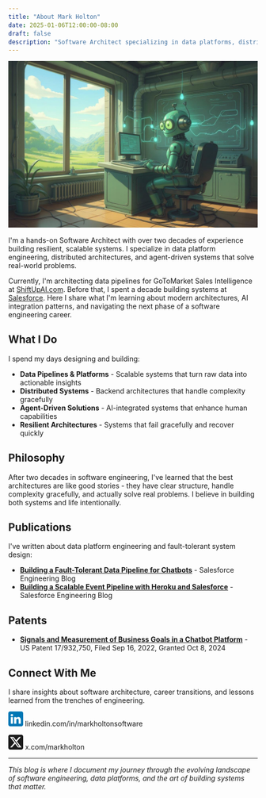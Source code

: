 ```yaml
---
title: "About Mark Holton"
date: 2025-01-06T12:00:00-08:00
draft: false
description: "Software Architect specializing in data platforms, distributed systems, and agent-driven solutions"
---
```


![Software architect Mark Holton working on distributed systems and data pipeline architecture](/images/data_engineer.jpg)

I'm a hands-on Software Architect with over two decades of experience building resilient, scalable systems. I specialize in data platform engineering, distributed architectures, and agent-driven systems that solve real-world problems.

Currently, I'm architecting data pipelines for GoToMarket Sales Intelligence at [ShiftUpAI.com](https://shiftupai.com). Before that, I spent a decade building systems at [Salesforce](salesforce.com). Here I share what I'm learning about modern architectures, AI integration patterns, and navigating the next phase of a software engineering career.

## What I Do

I spend my days designing and building:
- **Data Pipelines & Platforms** - Scalable systems that turn raw data into actionable insights
- **Distributed Systems** - Backend architectures that handle complexity gracefully
- **Agent-Driven Solutions** - AI-integrated systems that enhance human capabilities
- **Resilient Architectures** - Systems that fail gracefully and recover quickly

## Philosophy

After two decades in software engineering, I've learned that the best architectures are like good stories - they have clear structure, handle complexity gracefully, and actually solve real problems. I believe in building both systems and life intentionally.

## Publications

I've written about data platform engineering and fault-tolerant system design:

- **[Building a Fault-Tolerant Data Pipeline for Chatbots](https://engineering.salesforce.com/building-a-fault-tolerant-data-pipeline-for-chatbots-47d74bc31f5b/)** - Salesforce Engineering Blog
- **[Building a Scalable Event Pipeline with Heroku and Salesforce](https://engineering.salesforce.com/building-a-scalable-event-pipeline-with-heroku-and-salesforce-2549cb20ce06/)** - Salesforce Engineering Blog

## Patents

- **[Signals and Measurement of Business Goals in a Chatbot Platform](https://patents.google.com/patent/US20240095240A1/en?inventor=Mark+Holton)** - US Patent 17/932,750, Filed Sep 16, 2022, Granted Oct 8, 2024

## Connect With Me

I share insights about software architecture, career transitions, and lessons learned from the trenches of engineering.

<style>
.post-content .social-link,
.social-link {
  text-decoration: none !important;
  margin-right: 15px;
  box-shadow: none !important;
  border-bottom: none !important;
}
.post-content .social-link:hover,
.social-link:hover {
  text-decoration: underline !important;
  box-shadow: none !important;
  border-bottom: none !important;
}
.linkedin-icon {
  fill: #0077B5 !important;
}
</style>

<a href="https://www.linkedin.com/in/markholtonsoftware/" class="social-link"><svg version="1.1" viewBox="0 0 512 512" xml:space="preserve" height="30px" width="30px" class="linkedin-icon"><path d="M449.446,0c34.525,0 62.554,28.03 62.554,62.554l0,386.892c0,34.524 -28.03,62.554 -62.554,62.554l-386.892,0c-34.524,0 -62.554,-28.03 -62.554,-62.554l0,-386.892c0,-34.524 28.029,-62.554 62.554,-62.554l386.892,0Zm-288.985,423.278l0,-225.717l-75.04,0l0,225.717l75.04,0Zm270.539,0l0,-129.439c0,-69.333 -37.018,-101.586 -86.381,-101.586c-39.804,0 -57.634,21.891 -67.617,37.266l0,-31.958l-75.021,0c0.995,21.181 0,225.717 0,225.717l75.02,0l0,-126.056c0,-6.748 0.486,-13.492 2.474,-18.315c5.414,-13.475 17.767,-27.434 38.494,-27.434c27.135,0 38.007,20.707 38.007,51.037l0,120.768l75.024,0Zm-307.552,-334.556c-25.674,0 -42.448,16.879 -42.448,39.002c0,21.658 16.264,39.002 41.455,39.002l0.484,0c26.165,0 42.452,-17.344 42.452,-39.002c-0.485,-22.092 -16.241,-38.954 -41.943,-39.002Z"></path></svg> linkedin.com/in/markholtonsoftware</a>

<a href="https://x.com/markholton" class="social-link"><svg version="1.1" viewBox="0 0 512 512" xml:space="preserve" height="30px" width="30px" fill="currentColor"><path d="M512 62.554 L 512 449.446 C 512 483.97 483.97 512 449.446 512 L 62.554 512 C 28.03 512 0 483.97 0 449.446 L 0 62.554 C 0 28.03 28.029 0 62.554 0 L 449.446 0 C 483.971 0 512 28.03 512 62.554 Z M 269.951 190.75 L 182.567 75.216 L 56 75.216 L 207.216 272.95 L 63.9 436.783 L 125.266 436.783 L 235.9 310.383 L 332.567 436.783 L 456 436.783 L 298.367 228.367 L 432.367 75.216 L 371.033 75.216 Z M 127.633 110 L 164.101 110 L 383.481 400.065 L 349.5 400.065 Z"></path></svg> x.com/markholton</a>

---

*This blog is where I document my journey through the evolving landscape of software engineering, data platforms, and the art of building systems that matter.*